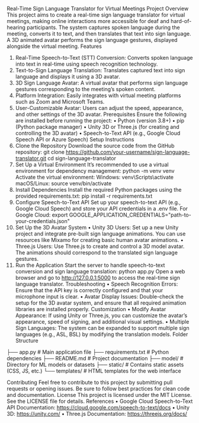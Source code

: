 Real-Time Sign Language Translator for Virtual Meetings
Project Overview
This project aims to create a real-time sign language translator for virtual meetings, making online interactions more accessible for deaf and hard-of-hearing participants. The system captures spoken language during the meeting, converts it to text, and then translates that text into sign language. A 3D animated avatar performs the sign language gestures, displayed alongside the virtual meeting.
Features
1. Real-Time Speech-to-Text (STT) Conversion: Converts spoken language into text in real-time using speech recognition technology.
2. Text-to-Sign Language Translation: Translates captured text into sign language and displays it using a 3D avatar.
3. 3D Sign Language Avatar: A virtual avatar that performs sign language gestures corresponding to the meeting’s spoken content.
4. Platform Integration: Easily integrates with virtual meeting platforms such as Zoom and Microsoft Teams.
5. User-Customizable Avatar: Users can adjust the speed, appearance, and other settings of the 3D avatar.
Prerequisites
Ensure the following are installed before running the project:
• Python (version 3.8+)
• pip (Python package manager)
• Unity 3D or Three.js (for creating and controlling the 3D avatar)
• Speech-to-Text API (e.g., Google Cloud Speech API or Azure Speech)
Setup Instructions
1. Clone the Repository
Download the source code from the GitHub repository:
git clone https://github.com/your-username/sign-language-translator.git
cd sign-language-translator
2. Set Up a Virtual Environment
It’s recommended to use a virtual environment for dependency management:
python -m venv venv
Activate the virtual environment:
Windows: venv\Scripts\activate
macOS/Linux: source venv/bin/activate
3. Install Dependencies
Install the required Python packages using the provided requirements.txt:
pip install -r requirements.txt
4. Configure Speech-to-Text API
Set up your speech-to-text API (e.g., Google Cloud Speech) and store your API credentials in a .env file.
For Google Cloud: export GOOGLE_APPLICATION_CREDENTIALS="path-to-your-credentials.json"
5. Set Up the 3D Avatar System
• Unity 3D Users: Set up a new Unity project and integrate pre-built sign language animations. You can use resources like Mixamo for creating basic human avatar animations.
• Three.js Users: Use Three.js to create and control a 3D model avatar. The animations should correspond to the translated sign language gestures.
6. Run the Application
Start the server to handle speech-to-text conversion and sign language translation:
python app.py
Open a web browser and go to http://127.0.0.1:5000 to access the real-time sign language translator.
Troubleshooting
• Speech Recognition Errors: Ensure that the API key is correctly configured and that your microphone input is clear.
• Avatar Display Issues: Double-check the setup for the 3D avatar system, and ensure that all required animation libraries are installed properly.
Customization
• Modify Avatar Appearance: If using Unity or Three.js, you can customize the avatar’s appearance, speed of signing, and additional visual settings.
• Multiple Sign Languages: The system can be expanded to support multiple sign languages (e.g., ASL, BSL) by modifying the translation models.
Folder Structure

├── app.py                # Main application file
├── requirements.txt       # Python dependencies
├── README.md              # Project documentation
├── model/                 # Directory for ML models or datasets
├── static/                # Contains static assets (CSS, JS, etc.)
└── templates/             # HTML templates for the web interface

Contributing
Feel free to contribute to this project by submitting pull requests or opening issues. Be sure to follow best practices for clean code and documentation.
License
This project is licensed under the MIT License. See the LICENSE file for details.
References
• Google Cloud Speech-to-Text API Documentation: https://cloud.google.com/speech-to-text/docs
• Unity 3D: https://unity.com/
• Three.js Documentation: https://threejs.org/docs/
